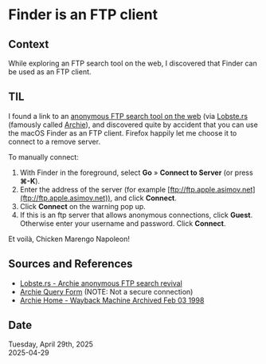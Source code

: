 # Finder is an FTP client

## Context
While exploring an FTP search tool on the web, I discovered that Finder can be used as an FTP client.

## TIL
I found a link to an [anonymous FTP search tool on the web](http://archie.macdomain.net/) (via [Lobste.rs](https://lobste.rs/s/gmh1nw/archie_anonymous_ftp_search_revival) (famously called [Archie](https://web.archive.org/web/19980203091448/http://www.bunyip.com/products/archie/)), and discovered quite by accident that you can use the macOS Finder as an FTP client. Firefox happily let me choose it to connect to a remove server. 

To manually connect:

1) With Finder in the foreground, select **Go** » **Connect to Server** (or press **⌘-K**).  
2) Enter the address of the server (for example [ftp://ftp.apple.asimov.net](ftp://ftp.apple.asimov.net)), and click **Connect**.  
3) Click **Connect** on the warning pop up.  
4) If this is an ftp server that allows anonymous connections, click **Guest**. Otherwise enter your username and password. Click **Connect**.  

Et voilà, Chicken Marengo Napoleon! 

## Sources and References
* [Lobste.rs - Archie anonymous FTP search revival](https://lobste.rs/s/gmh1nw/archie_anonymous_ftp_search_revival)
* [Archie Query Form](http://archie.macdomain.net/) (NOTE: Not a secure connection)
* [Archie Home - Wayback Machine Archived Feb 03 1998](https://web.archive.org/web/19980203091448/http://www.bunyip.com/products/archie/)

## Date
Tuesday, April 29th, 2025  
2025-04-29  
